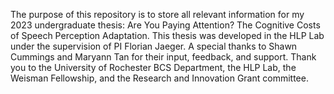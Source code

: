 The purpose of this repository is to store all relevant information for my 2023 undergraduate thesis: 
Are You Paying Attention? The Cognitive Costs of Speech Perception Adaptation.
This thesis was developed in the HLP Lab under the supervision of PI Florian Jaeger.
A special thanks to Shawn Cummings and Maryann Tan for their input, feedback, and support.
Thank you to the University of Rochester BCS Department, the HLP Lab, the Weisman Fellowship, and the Research and Innovation Grant committee.

